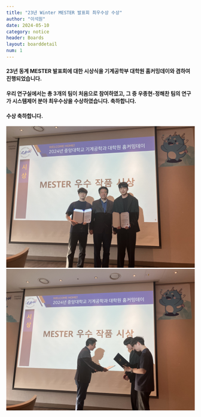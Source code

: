 ```yaml
---
title: "23년 Winter MESTER 발표회 최우수상 수상"
author: "이석원"
date: 2024-05-10
category: notice
header: Boards
layout: boarddetail
num: 1
---
```


#### 23년 동계 MESTER 발표회에 대한 시상식을 기계공학부 대학원 홈커밍데이와 겸하여 진행되었습니다.

#### 우리 연구실에서는 총 3개의 팀이 처음으로 참여하였고, 그 중 우종현-정해찬 팀의 연구가 시스템제어 분야 최우수상을 수상하였습니다. 축하합니다.
#### 수상 축하합니다. 

<img src="/assets/img/Gallery/24_05_10/1.jpeg">
<img src="/assets/img/Gallery/24_05_10/2.jpeg">
